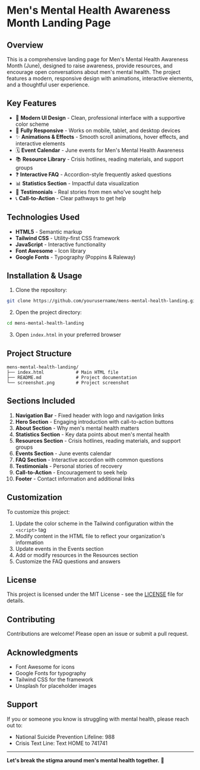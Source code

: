 # Men's Mental Health Awareness Month Landing Page

## Overview

This is a comprehensive landing page for Men's Mental Health Awareness Month (June), designed to raise awareness, provide resources, and encourage open conversations about men's mental health. The project features a modern, responsive design with animations, interactive elements, and a thoughtful user experience.

## Key Features

- 🎨 **Modern UI Design** - Clean, professional interface with a supportive color scheme
- 📱 **Fully Responsive** - Works on mobile, tablet, and desktop devices
- ✨ **Animations & Effects** - Smooth scroll animations, hover effects, and interactive elements
- 🗓️ **Event Calendar** - June events for Men's Mental Health Awareness
- 📚 **Resource Library** - Crisis hotlines, reading materials, and support groups
- ❓ **Interactive FAQ** - Accordion-style frequently asked questions
- 📊 **Statistics Section** - Impactful data visualization
- 📝 **Testimonials** - Real stories from men who've sought help
- 📞 **Call-to-Action** - Clear pathways to get help

## Technologies Used

- **HTML5** - Semantic markup
- **Tailwind CSS** - Utility-first CSS framework
- **JavaScript** - Interactive functionality
- **Font Awesome** - Icon library
- **Google Fonts** - Typography (Poppins & Raleway)

## Installation & Usage

1. Clone the repository:
```bash
git clone https://github.com/yourusername/mens-mental-health-landing.git
```

2. Open the project directory:
```bash
cd mens-mental-health-landing
```

3. Open `index.html` in your preferred browser

## Project Structure

```
mens-mental-health-landing/
├── index.html            # Main HTML file
├── README.md             # Project documentation
└── screenshot.png        # Project screenshot
```

## Sections Included

1. **Navigation Bar** - Fixed header with logo and navigation links
2. **Hero Section** - Engaging introduction with call-to-action buttons
3. **About Section** - Why men's mental health matters
4. **Statistics Section** - Key data points about men's mental health
5. **Resources Section** - Crisis hotlines, reading materials, and support groups
6. **Events Section** - June events calendar
7. **FAQ Section** - Interactive accordion with common questions
8. **Testimonials** - Personal stories of recovery
9. **Call-to-Action** - Encouragement to seek help
10. **Footer** - Contact information and additional links

## Customization

To customize this project:

1. Update the color scheme in the Tailwind configuration within the `<script>` tag
2. Modify content in the HTML file to reflect your organization's information
3. Update events in the Events section
4. Add or modify resources in the Resources section
5. Customize the FAQ questions and answers

## License

This project is licensed under the MIT License - see the [LICENSE](LICENSE) file for details.

## Contributing

Contributions are welcome! Please open an issue or submit a pull request.

## Acknowledgments

- Font Awesome for icons
- Google Fonts for typography
- Tailwind CSS for the framework
- Unsplash for placeholder images

## Support

If you or someone you know is struggling with mental health, please reach out to:
- National Suicide Prevention Lifeline: 988
- Crisis Text Line: Text HOME to 741741

---

**Let's break the stigma around men's mental health together.** 💙
